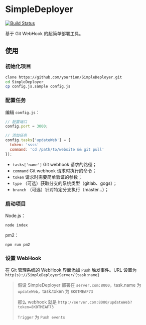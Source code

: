 # SimpleDeployer

[![Build Status](https://travis-ci.org/yourtion/SimpleDeployer.svg?branch=master)](https://travis-ci.org/yourtion/SimpleDeployer)

基于 Git WebHook 的超简单部署工具。

## 使用

### 初始化项目

```bash
clone https://github.com/yourtion/SimpleDeployer.git 
cd SimpleDeployer
cp config.js.sample config.js
```

### 配置任务

编辑 `config.js`：

```javascript
// 配置端口
config.port = 3000;

// 添加任务
config.tasks['updateWeb'] = {
  token: 'ssss'
  command: 'cd /path/to/website && git pull'
});
```

- `tasks['name']` Git webhook 请求的路径；
- `command` Git webhook 请求时执行的命令；
- `token` 请求时需要简单验证的参数；
- `type` （可选）获取分支的系统类型（gitlab、gogs）；
- `branch` （可选）针对特定分支执行（master...）；

### 启动项目

Node.js：

```
node index
```

pm2：

```
npm run pm2
```

### 设置 WebHook

在 Git 管理系统的 WebHook 界面添加 `Push` 触发事件。URL 设置为 `http(s)://SimpleDeployerServer/{task:name}`

> 假设 SimpleDeployer 部署在 `server.com:8000`，task.name 为 `updateWeb`，task.token 为 `8K0TMEAF73`
>
> 那么 webhook 就是 `http://server.com:8000/updateWeb?token=8K0TMEAF73`
> 
> `Trigger` 为 `Push events`
